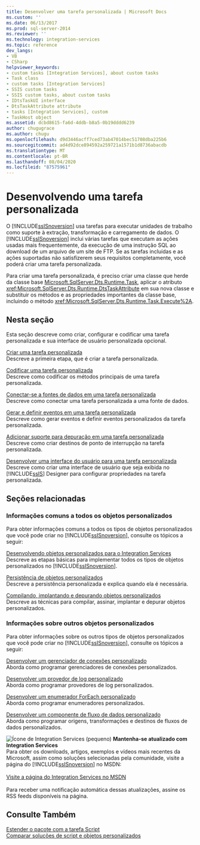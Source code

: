 ```yaml
---
title: Desenvolver uma tarefa personalizada | Microsoft Docs
ms.custom: ''
ms.date: 06/13/2017
ms.prod: sql-server-2014
ms.reviewer: ''
ms.technology: integration-services
ms.topic: reference
dev_langs:
- VB
- CSharp
helpviewer_keywords:
- custom tasks [Integration Services], about custom tasks
- Task class
- custom tasks [Integration Services]
- SSIS custom tasks
- SSIS custom tasks, about custom tasks
- IDtsTaskUI interface
- DtsTaskAttribute attribute
- tasks [Integration Services], custom
- TaskHost object
ms.assetid: dcbd8615-fa6d-4ddb-b8a5-0b19dddd6239
author: chugugrace
ms.author: chugu
ms.openlocfilehash: d9d3446acff7ced73ab47014bec51708dba225b6
ms.sourcegitcommit: ad4d92dce894592a259721a1571b1d8736abacdb
ms.translationtype: MT
ms.contentlocale: pt-BR
ms.lasthandoff: 08/04/2020
ms.locfileid: "87575961"
---
```

# <a name="developing-a-custom-task"></a>Desenvolvendo uma tarefa personalizada
  O [!INCLUDE[ssISnoversion](../../../includes/ssisnoversion-md.md)] usa tarefas para executar unidades de trabalho como suporte à extração, transformação e carregamento de dados. O [!INCLUDE[ssISnoversion](../../../includes/ssisnoversion-md.md)] inclui várias tarefas que executam as ações usadas mais frequentemente, da execução de uma instrução SQL ao download de um arquivo de um site de FTP. Se as tarefas incluídas e as ações suportadas não satisfizerem seus requisitos completamente, você poderá criar uma tarefa personalizada.  
  
 Para criar uma tarefa personalizada, é preciso criar uma classe que herde da classe base [Microsoft.SqlServer.Dts.Runtime.Task](/dotnet/api/microsoft.sqlserver.dts.runtime.task), aplicar o atributo <xref:Microsoft.SqlServer.Dts.Runtime.DtsTaskAttribute> em sua nova classe e substituir os métodos e as propriedades importantes da classe base, incluindo o método <xref:Microsoft.SqlServer.Dts.Runtime.Task.Execute%2A>.  
  
## <a name="in-this-section"></a>Nesta seção  
 Esta seção descreve como criar, configurar e codificar uma tarefa personalizada e sua interface de usuário personalizada opcional.  
  
 [Criar uma tarefa personalizada](creating-a-custom-task.md)  
 Descreve a primeira etapa, que é criar a tarefa personalizada.  
  
 [Codificar uma tarefa personalizada](coding-a-custom-task.md)  
 Descreve como codificar os métodos principais de uma tarefa personalizada.  
  
 [Conectar-se a fontes de dados em uma tarefa personalizada](connecting-to-data-sources-in-a-custom-task.md)  
 Descreve como conectar uma tarefa personalizada a uma fonte de dados.  
  
 [Gerar e definir eventos em uma tarefa personalizada](raising-and-defining-events-in-a-custom-task.md)  
 Descreve como gerar eventos e definir eventos personalizados da tarefa personalizada.  
  
 [Adicionar suporte para depuração em uma tarefa personalizada](adding-support-for-debugging-in-a-custom-task.md)  
 Descreve como criar destinos de ponto de interrupção na tarefa personalizada.  
  
 [Desenvolver uma interface do usuário para uma tarefa personalizada](developing-a-user-interface-for-a-custom-task.md)  
 Descreve como criar uma interface de usuário que seja exibida no [!INCLUDE[ssIS](../../../includes/ssis-md.md)] Designer para configurar propriedades na tarefa personalizada.  
  
## <a name="related-sections"></a>Seções relacionadas  
  
### <a name="information-common-to-all-custom-objects"></a>Informações comuns a todos os objetos personalizados  
 Para obter informações comuns a todos os tipos de objetos personalizados que você pode criar no [!INCLUDE[ssISnoversion](../../../includes/ssisnoversion-md.md)], consulte os tópicos a seguir:  
  
 [Desenvolvendo objetos personalizados para o Integration Services](../developing-custom-objects-for-integration-services.md)  
 Descreve as etapas básicas para implementar todos os tipos de objetos personalizados no [!INCLUDE[ssISnoversion](../../../includes/ssisnoversion-md.md)].  
  
 [Persistência de objetos personalizados](../persisting-custom-objects.md)  
 Descreve a persistência personalizada e explica quando ela é necessária.  
  
 [Compilando, implantando e depurando objetos personalizados](../building-deploying-and-debugging-custom-objects.md)  
 Descreve as técnicas para compilar, assinar, implantar e depurar objetos personalizados.  
  
### <a name="information-about-other-custom-objects"></a>Informações sobre outros objetos personalizados  
 Para obter informações sobre os outros tipos de objetos personalizados que você pode criar no [!INCLUDE[ssISnoversion](../../../includes/ssisnoversion-md.md)], consulte os tópicos a seguir:  
  
 [Desenvolver um gerenciador de conexões personalizado](../connection-manager/developing-a-custom-connection-manager.md)  
 Aborda como programar gerenciadores de conexões personalizados.  
  
 [Desenvolver um provedor de log personalizado](../log-provider/developing-a-custom-log-provider.md)  
 Aborda como programar provedores de log personalizados.  
  
 [Desenvolver um enumerador ForEach personalizado](../foreach-enumerator/developing-a-custom-foreach-enumerator.md)  
 Aborda como programar enumeradores personalizados.  
  
 [Desenvolver um componente de fluxo de dados personalizado](../data-flow/developing-a-custom-data-flow-component.md)  
 Aborda como programar origens, transformações e destinos de fluxos de dados personalizados.  
  
![Ícone de Integration Services (pequeno)](../../media/dts-16.gif "Ícone do Integration Services (pequeno)")  **Mantenha-se atualizado com Integration Services**<br /> Para obter os downloads, artigos, exemplos e vídeos mais recentes da Microsoft, assim como soluções selecionadas pela comunidade, visite a página do [!INCLUDE[ssISnoversion](../../../includes/ssisnoversion-md.md)] no MSDN:<br /><br /> [Visite a página do Integration Services no MSDN](https://go.microsoft.com/fwlink/?LinkId=136655)<br /><br /> Para receber uma notificação automática dessas atualizações, assine os RSS feeds disponíveis na página.  
  
## <a name="see-also"></a>Consulte Também  
 [Estender o pacote com a tarefa Script](../../extending-packages-scripting/task/extending-the-package-with-the-script-task.md)   
 [Comparar soluções de script e objetos personalizados](../../extending-packages-scripting/comparing-scripting-solutions-and-custom-objects.md)  
  
  
